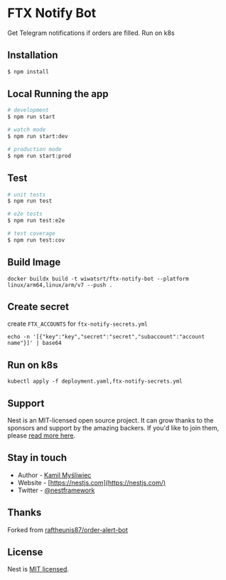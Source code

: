 # FTX Notify Bot
Get Telegram notifications if orders are filled. Run on k8s

## Installation

```bash
$ npm install
```

## Local Running the app

```bash
# development
$ npm run start

# watch mode
$ npm run start:dev

# production mode
$ npm run start:prod
```

## Test

```bash
# unit tests
$ npm run test

# e2e tests
$ npm run test:e2e

# test coverage
$ npm run test:cov
```
## Build Image
```
docker buildx build -t wiwatsrt/ftx-notify-bot --platform linux/arm64,linux/arm/v7 --push .
```

## Create secret
create `FTX_ACCOUNTS` for `ftx-notify-secrets.yml`

```
echo -n '[{"key":"key","secret":"secret","subaccount":"account name"}]' | base64
```

## Run on k8s
```
kubectl apply -f deployment.yaml,ftx-notify-secrets.yml
```
## Support

Nest is an MIT-licensed open source project. It can grow thanks to the sponsors and support by the amazing backers. If you'd like to join them, please [read more here](https://docs.nestjs.com/support).

## Stay in touch

- Author - [Kamil Myśliwiec](https://kamilmysliwiec.com)
- Website - [https://nestjs.com](https://nestjs.com/)
- Twitter - [@nestframework](https://twitter.com/nestframework)

## Thanks

Forked from [raftheunis87/order-alert-bot](https://github.com/raftheunis87/order-alert-bot)

## License

Nest is [MIT licensed](LICENSE).
